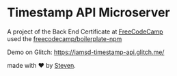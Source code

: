 # Timestamp API Microserver
A project of the Back End Certificate at [FreeCodeCamp](https://www.freecodecamp.org/challenges/timestamp-microservice)  
used the [freecodecamp/boilerplate-npm](https://github.com/freeCodeCamp/boilerplate-npm)

Demo on Glitch: https://iamsd-timestamp-api.glitch.me/

made with :heart: by [Steven](https://github.com/iamstevendao).